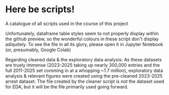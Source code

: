 Here be scripts!
=========
A catalogue of all scripts used in the course of this project

Unfortunately, dataframe table styles seem to not properly display within the github preview, so the wonderful colours in these script don't display adiquitely. 
To see the file in all its glory, please open it in Jupyter Notebook (or, presumably, Google Colab)

Regarding cleaned data & the exploratory data analysis:
As these datasets are truely immense (2023-2025 taking up nearly 300,000 entries and the full 2011-2025 set comming in at a whopping ~1.7 *million*), exploratory data analysis & relevant figures were created using the pre-cleaned 2023-2025 arrest dataset. The file created by the cleaner script is *not* the dataset used for EDA, but it will be the file primarily used going forward.
